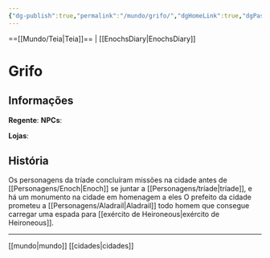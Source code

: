 ```yaml
---
{"dg-publish":true,"permalink":"/mundo/grifo/","dgHomeLink":true,"dgPassFrontmatter":false}
---
```



==[[Mundo/Teia|Teia]]== | [[EnochsDiary|EnochsDiary]] 

# Grifo


## Informações
**Regente**:
**NPCs**:

**Lojas**:

## História
Os personagens da tríade concluíram missões na cidade antes de [[Personagens/Enoch|Enoch]] se juntar a [[Personagens/tríade|tríade]], e há um monumento na cidade em homenagem a eles
O prefeito da cidade prometeu a [[Personagens/Aladrail|Aladrail]] todo homem que consegue carregar uma espada para [[exército de Heironeous|exército de Heironeous]].

---
[[mundo|mundo]] [[cidades|cidades]]